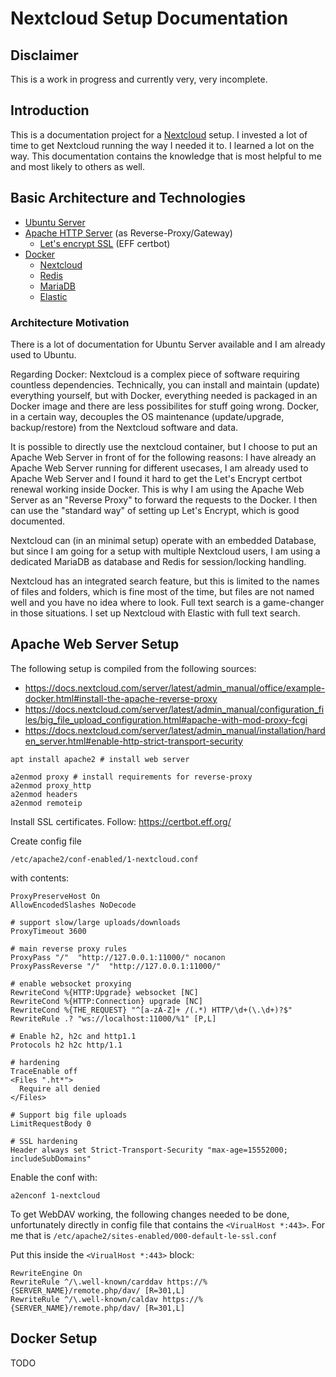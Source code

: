 # Nextcloud Setup Documentation

## Disclaimer

This is a work in progress and currently very, very incomplete.


## Introduction

This is a documentation project for a [Nextcloud](https://nextcloud.com) setup. I invested a lot of time to get Nextcloud running the way I needed it to. I learned a lot on the way. This documentation contains the knowledge that is most helpful to me and most likely to others as well.


## Basic Architecture and Technologies

* [Ubuntu Server](https://ubuntu.com/download/server)
* [Apache HTTP Server](https://httpd.apache.org/) (as Reverse-Proxy/Gateway)
  * [Let's encrypt SSL](https://certbot.eff.org/instructions) (EFF certbot)
* [Docker](https://www.docker.com/get-started/)
  * [Nextcloud](https://hub.docker.com/_/nextcloud/)
  * [Redis](https://hub.docker.com/_/redis)
  * [MariaDB](https://hub.docker.com/_/mariadb)
  * [Elastic](https://hub.docker.com/_/elasticsearch)


### Architecture Motivation

There is a lot of documentation for Ubuntu Server available and I am already used to Ubuntu.

Regarding Docker: Nextcloud is a complex piece of software requiring countless dependencies. Technically, you can install and maintain (update) everything yourself, but with Docker, everything needed is packaged in an Docker image and there are less possibilites for stuff going wrong. Docker, in a certain way, decouples the OS maintenance (update/upgrade, backup/restore) from the Nextcloud software and data.

It is possible to directly use the nextcloud container, but I choose to put an Apache Web Server in front of for the following reasons: I have already an Apache Web Server running for different usecases, I am already used to Apache Web Server and I found it hard to get the Let's Encrypt certbot renewal working inside Docker. This is why I am using the Apache Web Server as an "Reverse Proxy" to forward the requests to the Docker. I then can use the "standard way" of setting up Let's Encrypt, which is good documented.

Nextcloud can (in an minimal setup) operate with an embedded Database, but since I am going for a setup with multiple Nextcloud users, I am using a dedicated MariaDB as database and Redis for session/locking handling.

Nextcloud has an integrated search feature, but this is limited to the names of files and folders, which is fine most of the time, but files are not named well and you have no idea where to look. Full text search is a game-changer in those situations. I set up Nextcloud with Elastic with full text search.


## Apache Web Server Setup

The following setup is compiled from the following sources:
 * https://docs.nextcloud.com/server/latest/admin_manual/office/example-docker.html#install-the-apache-reverse-proxy
 * https://docs.nextcloud.com/server/latest/admin_manual/configuration_files/big_file_upload_configuration.html#apache-with-mod-proxy-fcgi
 * https://docs.nextcloud.com/server/latest/admin_manual/installation/harden_server.html#enable-http-strict-transport-security


```
apt install apache2 # install web server

a2enmod proxy # install requirements for reverse-proxy
a2enmod proxy_http
a2enmod headers
a2enmod remoteip
```

Install SSL certificates. Follow: https://certbot.eff.org/

Create config file
```
/etc/apache2/conf-enabled/1-nextcloud.conf
```
with contents:
```
ProxyPreserveHost On
AllowEncodedSlashes NoDecode

# support slow/large uploads/downloads
ProxyTimeout 3600

# main reverse proxy rules
ProxyPass "/"  "http://127.0.0.1:11000/" nocanon
ProxyPassReverse "/"  "http://127.0.0.1:11000/"

# enable websocket proxying
RewriteCond %{HTTP:Upgrade} websocket [NC]
RewriteCond %{HTTP:Connection} upgrade [NC]
RewriteCond %{THE_REQUEST} "^[a-zA-Z]+ /(.*) HTTP/\d+(\.\d+)?$"
RewriteRule .? "ws://localhost:11000/%1" [P,L]

# Enable h2, h2c and http1.1
Protocols h2 h2c http/1.1

# hardening
TraceEnable off
<Files ".ht*">
  Require all denied
</Files>

# Support big file uploads
LimitRequestBody 0

# SSL hardening
Header always set Strict-Transport-Security "max-age=15552000; includeSubDomains"
```
Enable the conf with:
```
a2enconf 1-nextcloud
```

To get WebDAV working, the following changes needed to be done, unfortunately directly in config file that contains the `<VirualHost *:443>`. For me that is `/etc/apache2/sites-enabled/000-default-le-ssl.conf`

Put this inside the `<VirualHost *:443>` block:
```
RewriteEngine On
RewriteRule ^/\.well-known/carddav https://%{SERVER_NAME}/remote.php/dav/ [R=301,L]
RewriteRule ^/\.well-known/caldav https://%{SERVER_NAME}/remote.php/dav/ [R=301,L]
```

## Docker Setup

TODO
